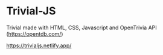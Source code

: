 # Trivial-JS
Trivial made with HTML, CSS, Javascript and OpenTrivia API (https://opentdb.com/)

https://trivialjs.netlify.app/
